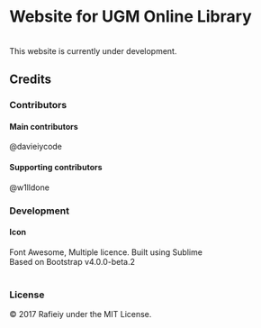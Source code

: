 <h1>Website for UGM Online Library</h1><br>
This website is currently under development.<br>
<h2>Credits</h2>
<h3>Contributors</h3>
<h4>Main contributors</h4>
@davieiycode<br>
<h4>Supporting contributors</h4>
@w1lldone<br>
<h3>Development</h3>
<h4>Icon</h4>
Font Awesome, Multiple licence.
Built using Sublime<br>
Based on Bootstrap v4.0.0-beta.2<br>
<br>
<h3>License</h3>
© 2017 Rafieiy under the MIT License.
